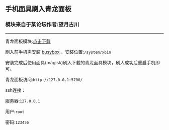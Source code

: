 ## 手机面具刷入青龙面板

### 模块来自于某论坛作者:望月古川

___

青龙面板模块:[点击下载](https://91io.cn/s/A5BzYFK)

刷入前手机需安装 [busybox](https://91io.cn/s/7XdPdhG/40425_1105110busybox.pro.v68.cn.apk) ，安装位置:`/system/xbin`

安装完成后使用面具(magisk)刷入下载的青龙面具模块，刷入成功后重启手机即可。

青龙面板访问:`http://127.0.0.1:5700/`

ssh连接：

服务器:`127.0.0.1`

用户:`root`

密码:`123456`







